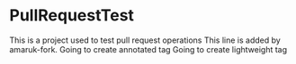 # PullRequestTest
This is a project used to test pull request operations
This line is added by amaruk-fork.
Going to create annotated tag
Going to create lightweight tag
